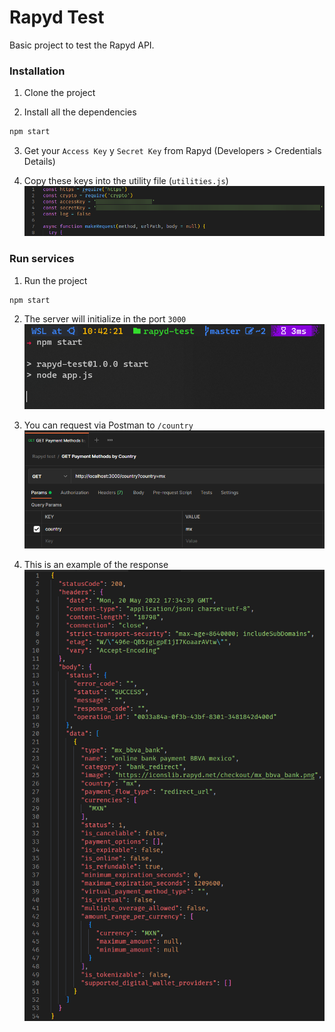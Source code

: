 # Rapyd Test

Basic project to test the Rapyd API.

### Installation
1. Clone the project

2. Install all the dependencies
```bash
npm start
```

3. Get your `Access Key` y `Secret Key` from Rapyd (Developers > Credentials Details)

4. Copy these keys into the utility file (`utilities.js`)
![File utilities.js](https://github.com/jessicaramsasb/rapyd-test/blob/main/resources/imgs/install_1.png?raw=true)

### Run services
1. Run the project
```bash
npm start
```

2. The server will initialize in the port `3000`
![Server running](https://github.com/jessicaramsasb/rapyd-test/blob/main/resources/imgs/run_1.png?raw=true)


3. You can request via Postman to `/country`
![Making a request](https://github.com/jessicaramsasb/rapyd-test/blob/main/resources/imgs/run_2.png?raw=true)

4. This is an example of the response
![Reponse preview](https://github.com/jessicaramsasb/rapyd-test/blob/main/resources/imgs/run_3.png?raw=true)
